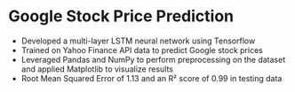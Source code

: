 # Google Stock Price Prediction

- Developed a multi-layer LSTM neural network using Tensorflow
- Trained on Yahoo Finance API data to predict Google stock prices
- Leveraged Pandas and NumPy to perform preprocessing on the dataset and applied Matplotlib to visualize results
- Root Mean Squared Error of 1.13 and an R² score of 0.99 in testing data
